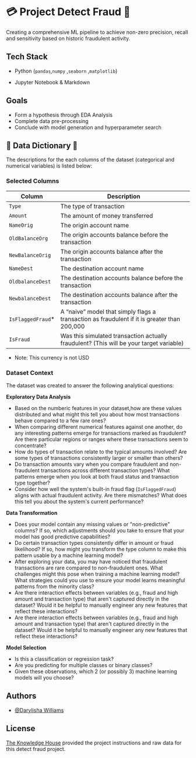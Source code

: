 
# 💳  Project Detect Fraud  🏦
Creating a comprehensive ML pipeline to achieve non-zero precision, recall and sensitivity based on historic fraudulent activity.


## Tech Stack

 - Python (`pandas`,`numpy` ,`seaborn` ,`matplotlib`)

- Jupyter Notebook & Markdown

## Goals
 - Form a hypothesis through EDA Analysis
 - Complete data pre-processing
 - Conclude with model generation and hyperparameter search 
## 📘 Data Dictionary 📘 
The descriptions for the each columns of the dataset (categorical and numerical variables) is listed below: 

### Selected Columns

| Column                  | Description                                             |
|-------------------------|---------------------------------------------------------|
| `Type`                  |    The type of transaction                              |
| `Amount`                | The amount of money transferred                      |
| `NameOrig`              |  The origin account name                                |
| `OldBalanceOrg`         | The origin accounts balance before the transaction                                                                         |
| `NewBalanceOrig`        | The origin accounts balance after the transaction                                                                         |
| `NameDest`              | The destination account name                            |
| `OldbalanceDest`        |The destination accounts balance before the transaction                                                                         |
| `NewbalanceDest`        | The destination accounts balance after the transaction                                                                         | 
| `IsFlaggedFraud`*        | A “naive” model that simply flags a transaction as fraudulent if it is greater than 200,000                                                       |
| `IsFraud`              | Was this simulated transaction actually fraudulent? (This will be your target variable)                                                               |

* Note: This currency is not USD

### Dataset Context

The dataset was created to answer the following analytical questions: 

**Exploratory Data Analysis**
- Based on the numberic features in your dataset,how are these values distributed and what might this tell you about how most transactions behave compared to a few rare ones?
- When comparing different numerical features against one another, do any interesting patterns emerge for transactions marked as fraudulent? Are there particular regions or ranges where these transactions seem to concentrate?
- How do types of transaction relate to the typical amounts involved? Are some types of transactions consistently larger or smaller than others?
- Do transaction amounts vary when you compare fraudulent and non-fraudulent transactions across different transaction types? What patterns emerge when you look at both fraud status and transaction type together?
- Consider how well the system's built-in fraud flag (`IsFlaggedFraud`) aligns with actual fraudulent activity. Are there mismatches? What does this tell you about the system's current performance?

**Data Transformation**
 - Does your model contain any missing values or "non-predictive" columns? If so, which adjustments should you take to ensure that your model has good predictive capabilities?
 - Do certain transaction types consistently differ in amount or fraud likelihood? If so, how might you transform the type column to make this pattern usable by a machine learning model?
  - After exploring your data, you may have noticed that fraudulent transactions are rare compared to non-fraudulent ones. What challenges might this pose when training a machine learning model? What strategies could you use to ensure your model learns meaningful patterns from the minority class?
  - Are there interaction effects between variables (e.g., fraud and high amount and transaction type) that aren't captured directly in the dataset? Would it be helpful to manually engineer any new features that reflect these interactions?
   - Are there interaction effects between variables (e.g., fraud and high amount and transaction type) that aren't captured directly in the dataset? Would it be helpful to manually engineer any new features that reflect these interactions?


**Model Selection**
 - Is this a classification or regression task?
- Are you predicting for multiple classes or binary classes?
- Given these observations, which 2 (or possibly 3) machine learning models will you choose?



## Authors

- [@Darylisha Williams](https://github.com/dwilliams170)


## License

[The Knowledge House](https://www.theknowledgehouse.org/) provided the project instructions and raw data for this detect fraud project. 

